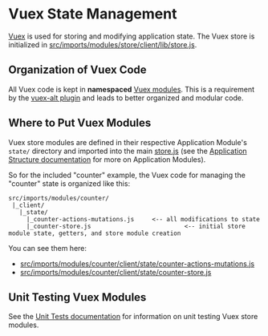 # Vuex State Management
[Vuex](https://vuex.vuejs.org/) is used for storing and modifying application state. The Vuex store is initialized in [src/imports/modules/store/client/lib/store.js](/src/imports/modules/store/client/lib/store.js). 

## Organization of Vuex Code
All Vuex code is kept in **namespaced** [Vuex modules](https://vuex.vuejs.org/en/modules.html). This is a requirement by the [vuex-alt plugin](https://www.npmjs.com/package/vuex-alt) and leads to better organized and modular code.

## Where to Put Vuex Modules
Vuex store modules are defined in their respective Application Module's `state/` directory and imported into the main [store.js](/src/imports/modules/store/client/lib/store.js) (see the  [Application Structure documentation](/docs/application-structure.md) for more on Application Modules).

So for the included "counter" example, the Vuex code for managing the "counter" state is organized like this:

```
src/imports/modules/counter/
 |_client/
   |_state/
     |_counter-actions-mutations.js     <-- all modifications to state
     |_counter-store.js                          <-- initial store module state, getters, and store module creation
```
You can see them here:
* [src/imports/modules/counter/client/state/counter-actions-mutations.js](/src/imports/modules/counter/client/state/counter-actions-mutations.js) 
* [src/imports/modules/counter/client/state/counter-store.js](/src/imports/modules/counter/client/state/counter-store.js)

## Unit Testing Vuex Modules
See the [Unit Tests documentation](/docs/unit-tests.md) for information on unit testing Vuex store modules.
